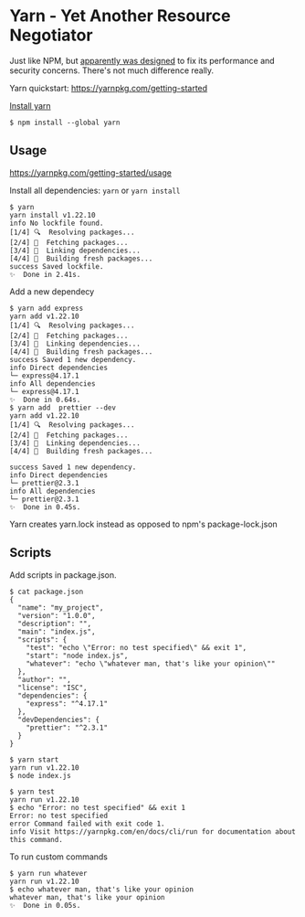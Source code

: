 # Yarn - Yet Another Resource Negotiator

Just like NPM, but [apparently was designed](https://www.geeksforgeeks.org/difference-between-npm-and-yarn/) to fix its performance and security concerns. There's not much difference really.

Yarn quickstart: https://yarnpkg.com/getting-started

[Install yarn](https://classic.yarnpkg.com/en/docs/install#mac-stable)


```
$ npm install --global yarn
```

## Usage

https://yarnpkg.com/getting-started/usage

Install all dependencies:  `yarn` or `yarn install`

```
$ yarn
yarn install v1.22.10
info No lockfile found.
[1/4] 🔍  Resolving packages...
[2/4] 🚚  Fetching packages...
[3/4] 🔗  Linking dependencies...
[4/4] 🔨  Building fresh packages...
success Saved lockfile.
✨  Done in 2.41s.
```

Add a new dependecy

```
$ yarn add express
yarn add v1.22.10
[1/4] 🔍  Resolving packages...
[2/4] 🚚  Fetching packages...
[3/4] 🔗  Linking dependencies...
[4/4] 🔨  Building fresh packages...
success Saved 1 new dependency.
info Direct dependencies
└─ express@4.17.1
info All dependencies
└─ express@4.17.1
✨  Done in 0.64s.
$ yarn add  prettier --dev
yarn add v1.22.10
[1/4] 🔍  Resolving packages...
[2/4] 🚚  Fetching packages...
[3/4] 🔗  Linking dependencies...
[4/4] 🔨  Building fresh packages...

success Saved 1 new dependency.
info Direct dependencies
└─ prettier@2.3.1
info All dependencies
└─ prettier@2.3.1
✨  Done in 0.45s.
```

Yarn creates yarn.lock instead as opposed to npm's package-lock.json

## Scripts

Add scripts in package.json.

```
$ cat package.json 
{
  "name": "my_project",
  "version": "1.0.0",
  "description": "",
  "main": "index.js",
  "scripts": {
    "test": "echo \"Error: no test specified\" && exit 1",
    "start": "node index.js",
    "whatever": "echo \"whatever man, that's like your opinion\""
  },
  "author": "",
  "license": "ISC",
  "dependencies": {
    "express": "^4.17.1"
  },
  "devDependencies": {
    "prettier": "^2.3.1"
  }
}

$ yarn start
yarn run v1.22.10
$ node index.js

$ yarn test
yarn run v1.22.10
$ echo "Error: no test specified" && exit 1
Error: no test specified
error Command failed with exit code 1.
info Visit https://yarnpkg.com/en/docs/cli/run for documentation about this command.
```

To run custom commands

```
$ yarn run whatever
yarn run v1.22.10
$ echo whatever man, that's like your opinion
whatever man, that's like your opinion
✨  Done in 0.05s.
```


